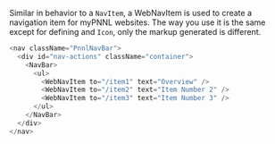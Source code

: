 Similar in behavior to a `NavItem`, a WebNavItem is used to create a navigation item for myPNNL websites. The way you use it is the same except for defining and `Icon`, only the markup generated is different.

``` js
<nav className="PnnlNavBar">
  <div id="nav-actions" className="container">
    <NavBar>
      <ul>
        <WebNavItem to="/item1" text="Overview" />
        <WebNavItem to="/item2" text="Item Number 2" />
        <WebNavItem to="/item3" text="Item Number 3" />
      </ul>
    </NavBar>
  </div>
</nav>
```
